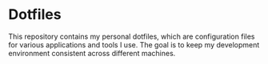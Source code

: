 # Dotfiles

This repository contains my personal dotfiles, which are configuration files for various applications and tools I use. The goal is to keep my development environment consistent across different machines.
